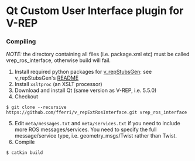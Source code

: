# Qt Custom User Interface plugin for V-REP

### Compiling

_NOTE:_ the directory containing all files (i.e. package.xml etc) must be called vrep_ros_interface, otherwise build will fail.

1. Install required python packages for [v_repStubsGen](https://github.com/fferri/v_repStubsGen): see v_repStubsGen's [README](external/v_repStubsGen/README.md)
2. Install `xsltproc` (an XSLT processor)
3. Download and install Qt (same version as V-REP, i.e. 5.5.0)
4. Checkout
```
$ git clone --recursive https://github.com/fferri/v_repExtRosInterface.git vrep_ros_interface
```
5. Edit `meta/messages.txt` and `meta/services.txt` if you need to include more ROS messages/services. You need to specify the full message/service type, i.e. geometry_msgs/Twist rather than Twist.
6. Compile
```
$ catkin build
```

